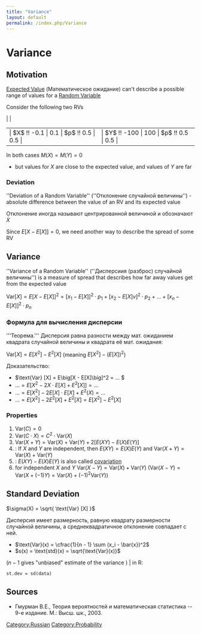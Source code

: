 ```yaml
---
title: "Variance"
layout: default
permalink: /index.php/Variance
---
```


# Variance

## Motivation
[Expected Value](Expected_Value) (Математическое ожидание) can't describe a possible range of values for a [Random Variable](Random_Variable)

Consider the following two RVs

<table>
<tr>
<td>
|   $X$ !! -0.1  |  0.1  |   $p$ !!  0.5  |  0.5 |</td> |<td>
|   $Y$ !! -100  |  100  |   $p$ !!  0.5  |  0.5 |</td> |</tr>
</table>

In both cases $M(X) = M(Y) = 0$
- but values for $X$ are close to the expected value, and values of $Y$ are far


### Deviation
''Deviation of a Random Variable'' (''Отклонение случайной величины'') - absolute difference between the value of an RV and its expected value

Отклонение иногда называют центрированной величиной и обозначают $\dot{X}$

Since $E\big[X - E[X] \big] = 0$, we need another way to describe the spread of some RV


## Variance
''Variance of a Random Variable'' (''Дисперсиия (разброс) случайной величины'') is a measure of spread that describes how far away values get from the expected value

$\text{Var}[X] = E \big[X - E[X] \big]^2 = \big[x_1 - E[X] \big]^2 \cdot p_1 + \big[x_2 - E[X] v]^2 \cdot p_2 + ... + \big[x_n - E[X] \big]^2 \cdot p_n$


### Формула для вычисления дисперсии
'''Теорема.''' Дисперсия равна разности между мат. ожиданием квадрата случайной величины и квадрата её мат. ожидания:

$\text{Var}[X] = E[X^2] - E^2[X]$ (meaning $E[X^2] - (E[X])^2$)

Доказательство: 
- $\text{Var} [X] = E\big[X - E[X]\big]^2 = ... $
- $... = E\big[X^2 - 2X \cdot E[X] + E^2 [X]\big] = ...$
- $... = E[X^2] - 2E[X] \cdot E[X] + E^2(X) = ...$
- $... = E[X^2] - 2E^2[X] + E^2[X] = E[X^2] - E^2[X]$


### Properties
1. $\text{Var}(C) = 0$
1. $\text{Var}(C \cdot X) = C^2 \cdot \text{Var}(X)$
1. $\text{Var}(X + Y) = \text{Var}(X) + \text{Var}(Y) + 2[E(XY) - E(X)E(Y)]$
1. : If $X$ and $Y$ are independent, then $E(XY) = E(X)E(Y)$ and $\text{Var}(X + Y) = \text{Var}(X) + \text{Var}(Y)$
1. : $E(XY) - E(X)E(Y)$ is also called [covariation](Корреляция#Ковариация)
1. for independent $X$ and $Y$ $\text{Var}(X - Y) = \text{Var}(X) + \text{Var}(Y)$ ($\text{Var}(X - Y) = \text{Var}(X + (-1) Y) = \text{Var}(X) + (-1)^2 \text{Var}(Y)$)


## Standard Deviation
$\sigma(X) = \sqrt{ \text{Var} [X] }$


Дисперсия имеет размерность, равную квадрату размерности случайной величины, а среднеквадратичное отклонение совпадает с ней. 

- $\text{Var}(x) = \cfrac{1}{n - 1} \sum (x_i - \bar{x})^2$
- $s(x) = \text{std}(x) = \sqrt{\text{Var}(x)}$

($n - 1$ gives "unbiased" estimate of the variance <!-- TODO: add link -->) |
in R: 
```text only
st.dev = sd(data)
```


## Sources
- Гмурман В.Е., Теория вероятностей и математическая статистика -- 9-е издание. М.: Высш. шк., 2003.

[Category:Russian](Category_Russian)
[Category:Probability](Category_Probability)